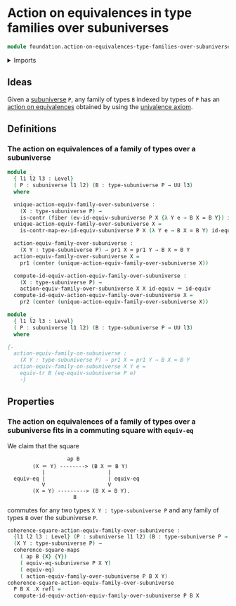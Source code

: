 # Action on equivalences in type families over subuniverses

```agda
module foundation.action-on-equivalences-type-families-over-subuniverses where
```

<details><summary>Imports</summary>

```agda
open import foundation.action-on-identifications-functions
open import foundation.commuting-squares-of-maps
open import foundation.dependent-pair-types
open import foundation.equivalence-induction
open import foundation.fibers-of-maps
open import foundation.function-extensionality
open import foundation.sets
open import foundation.subuniverses
open import foundation.transport-along-identifications
open import foundation.univalence
open import foundation.universe-levels

open import foundation-core.contractible-types
open import foundation-core.equality-dependent-pair-types
open import foundation-core.equivalences
open import foundation-core.identity-types
open import foundation-core.injective-maps
open import foundation-core.propositions
open import foundation-core.subtypes
```

</details>

## Ideas

Given a [subuniverse](foundation.subuniverses.md) `P`, any family of types `B`
indexed by types of `P` has an
[action on equivalences](foundation.action-on-equivalences-functions.md)
obtained by using the [univalence axiom](foundation.univalence.md).

## Definitions

### The action on equivalences of a family of types over a subuniverse

```agda
module _
  { l1 l2 l3 : Level}
  ( P : subuniverse l1 l2) (B : type-subuniverse P → UU l3)
  where

  unique-action-equiv-family-over-subuniverse :
    (X : type-subuniverse P) →
    is-contr (fiber (ev-id-equiv-subuniverse P X {λ Y e → B X ≃ B Y}) id-equiv)
  unique-action-equiv-family-over-subuniverse X =
    is-contr-map-ev-id-equiv-subuniverse P X (λ Y e → B X ≃ B Y) id-equiv

  action-equiv-family-over-subuniverse :
    (X Y : type-subuniverse P) → pr1 X ≃ pr1 Y → B X ≃ B Y
  action-equiv-family-over-subuniverse X =
    pr1 (center (unique-action-equiv-family-over-subuniverse X))

  compute-id-equiv-action-equiv-family-over-subuniverse :
    (X : type-subuniverse P) →
    action-equiv-family-over-subuniverse X X id-equiv ＝ id-equiv
  compute-id-equiv-action-equiv-family-over-subuniverse X =
    pr2 (center (unique-action-equiv-family-over-subuniverse X))
```

```agda
module _
  { l1 l2 l3 : Level}
  ( P : subuniverse l1 l2) (B : type-subuniverse P → UU l3)
  where

{-
  action-equiv-family-on-subuniverse :
    (X Y : type-subuniverse P) → pr1 X ≃ pr1 Y → B X ≃ B Y
  action-equiv-family-on-subuniverse X Y e =
    equiv-tr B (eq-equiv-subuniverse P e)
    -}
```

## Properties

### The action on equivalences of a family of types over a subuniverse fits in a commuting square with `equiv-eq`

We claim that the square

```text
                   ap B
        (X ＝ Y) --------> (B X ＝ B Y)
           |                    |
  equiv-eq |                    | equiv-eq
           V                    V
        (X ≃ Y) ---------> (B X ≃ B Y).
                     B
```

commutes for any two types `X Y : type-subuniverse P` and any family of types
`B` over the subuniverse `P`.

```agda
coherence-square-action-equiv-family-over-subuniverse :
  {l1 l2 l3 : Level} (P : subuniverse l1 l2) (B : type-subuniverse P → UU l3) →
  (X Y : type-subuniverse P) →
  coherence-square-maps
    ( ap B {X} {Y})
    ( equiv-eq-subuniverse P X Y)
    ( equiv-eq)
    ( action-equiv-family-over-subuniverse P B X Y)
coherence-square-action-equiv-family-over-subuniverse
  P B X .X refl =
  compute-id-equiv-action-equiv-family-over-subuniverse P B X
```
